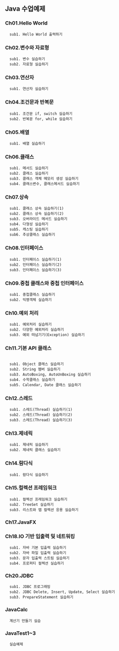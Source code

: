 ## Java 수업예제

### Ch01.Hello World
```
  sub1. Hello World 출력하기
```

### Ch02.변수와 자료형
```
  sub1. 변수 실습하기
  sub2. 자료형 실습하기
```

### Ch03.연산자
```
  sub1. 연산자 실습하기
```

### Ch04.조건문과 반복문
```
  sub1. 조건문 if, switch 실습하기
  sub2. 반복문 for, while 실습하기
```

### Ch05.배열
```
  sub1. 배열 실습하기
```

### Ch06.클래스
```
  sub1. 메서드 실습하기
  sub2. 클래스 실습하기
  sub3. 클래스 객체 메모리 생성 실습하기
  sub4. 클래스변수, 클래스메서드 실습하기
```

### Ch07.상속
```
  sub1. 클래스 상속 실습하기(1)
  sub2. 클래스 상속 실습하기(2)
  sub3. 오버라이드 메서드 실습하기
  sub4. 다형성 실습하기
  sub5. 캐스팅 실습하기
  sub6. 추상클래스 실습하기
```

### Ch08.인터페이스
```
  sub1. 인터페이스 실습하기(1)
  sub2. 인터페이스 실습하기(2)
  sub3. 인터페이스 실습하기(3)
```

### Ch09.중첩 클래스와 중첩 인터페이스
```
  sub1. 중첩클래스 실습하기
  sub2. 익명객체 실습하기
```

### Ch10.예외 처리
```
  sub1. 예외처리 실습하기
  sub2. 다양한 예외처리 실습하기
  sub3. 예외 떠넘기기(Exception) 실습하기
```

### Ch11.기본 API 클래스
```

  sub1. Object 클래스 실습하기
  sub2. String 멤버 실습하기
  sub3. AutoBoxing, AutoUnBoxing 실습하기
  sub4. 수학클래스 실습하기
  sub5. Calendar, Date 클래스 실습하기
```

### Ch12.스레드
```
  sub1. 스레드(Thread) 실습하기(1)
  sub2. 스레드(Thread) 실습하기(2)
  sub3. 스레드(Thread) 실습하기(3)
```

### Ch13.제네릭
```
  sub1. 제네릭 실습하기
  sub2. 제네릭 클래스 실습하기
```

### Ch14.람다식
```
  sub1. 람다식 실습하기
```

### Ch15.컬렉션 프레임워크
```
  sub1. 컬렉션 프레임워크 실습하기
  sub2. TreeSet 실습하기
  sub3. 리스트와 맵 컬렉션 응용 실습하기
```

### Ch17.JavaFX

### Ch18.IO 기반 입출력 및 네트워킹
```
  sub1. 자바 기본 입출력 실습하기
  sub2. 자바 파일 입출력 실습하기
  sub3. 문자 입출력 스트림 실습하기
  sub4. 프로퍼티 컬렉션 실습하기
```

### Ch20.JDBC
```
  sub1. JDBC 프로그래밍
  sub2. JDBC Delete, Insert, Update, Select 실습하기
  sub3. PrepareStatement 실습하기
```

### JavaCalc
```
  계산기 만들기 실습
```

### JavaTest1~3
```
  실습예제
```
